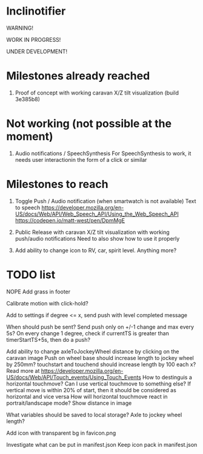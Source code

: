 # Inclinotifier
WARNING!

WORK IN PROGRESS!

UNDER DEVELOPMENT!

# Milestones already reached
1. Proof of concept with working caravan X/Z tilt visualization (build 3e385b8)

# Not working (not possible at the moment)
1. Audio notifications / SpeechSynthesis
	For SpeechSynthesis to work, it needs user interactionin the form of a click or similar

# Milestones to reach
1. Toggle Push / Audio notification (when smartwatch is not available)
	Text to speech
	https://developer.mozilla.org/en-US/docs/Web/API/Web_Speech_API/Using_the_Web_Speech_API
	https://codepen.io/matt-west/pen/DpmMgE

2. Public Release with caravan X/Z tilt visualization with working push/audio notifications
	Need to also show how to use it properly

3. Add ability to change icon to RV, car, spirit level. Anything more?

# TODO list
NOPE Add grass in footer

Calibrate motion with click-hold?

Add to settings
	if degree <= x, send push with level completed message

When should push be sent?
	Send push only on +/-1 change and max every 5s?
	On every change 1 degree, check if currentTS is greater than timerStartTS+5s, then do a push?

Add ability to change axleToJockeyWheel distance by clicking on the caravan image
	Push on wheel base should increase length to jockey wheel by 250mm?
	touchstart and touchend should increase length by 100 each x?
		Read more at https://developer.mozilla.org/en-US/docs/Web/API/Touch_events/Using_Touch_Events
		How to destinguis a horizontal touchmove? Can I use vertical touchmove to something else?
			If vertical move is within 20% of start, then it should be considered as horizontal and vice versa
			How will horizontal touchmove react in portrait/landscape mode?
	Show distance in image

What variables should be saved to local storage?
	Axle to jockey wheel length?

Add icon with transparent bg in favicon.png

Investigate what can be put in manifest.json
	Keep icon pack in manifest.json
